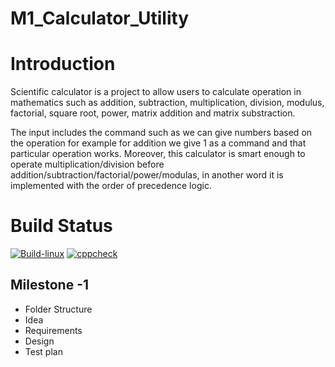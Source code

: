 # M1_Calculator_Utility
# Introduction
Scientific calculator is a project to allow users to calculate operation in mathematics such as addition, subtraction, multiplication, division, modulus, factorial, square root, power, matrix addition and matrix substraction.

The input includes the command such as we can give numbers based on the operation for example for addition we give 1 as a command and that particular operation works. Moreover, this calculator is smart enough to operate multiplication/division before addition/subtraction/factorial/power/modulas, in another word it is implemented with the order of precedence logic.

# Build Status
[![Build-linux](https://github.com/hardirazak24/M1_Calculator_Utility/actions/workflows/Build-linux.yml/badge.svg)](https://github.com/hardirazak24/M1_Calculator_Utility/actions/workflows/Build-linux.yml)
[![cppcheck](https://github.com/hardirazak24/M1_Calculator_Utility/actions/workflows/cppcheck.yml/badge.svg)](https://github.com/hardirazak24/M1_Calculator_Utility/actions/workflows/cppcheck.yml)
## Milestone -1
* Folder Structure
* Idea
* Requirements
* Design
* Test plan
